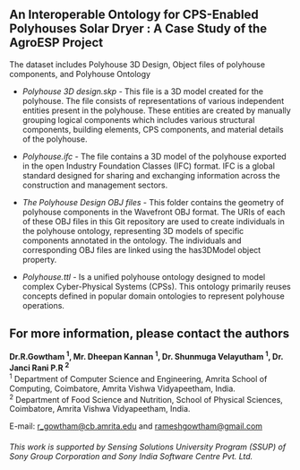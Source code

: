 ## An Interoperable Ontology for CPS-Enabled Polyhouses Solar Dryer : A Case Study of the AgroESP Project 

The dataset includes Polyhouse 3D Design, Object files of polyhouse components, and Polyhouse Ontology
- _Polyhouse 3D design.skp_ - This file is a 3D model created for the polyhouse. The file consists of representations of various independent entities present in the polyhouse. These entities are created by manually grouping logical components which includes various structural components, building elements, CPS components, and material details of the polyhouse.

- _Polyhouse.ifc_ - The file contains a 3D model of the polyhouse exported in the open Industry Foundation Classes (IFC) format. IFC is a global standard designed for sharing and exchanging information across the construction and management sectors.

- _The Polyhouse Design OBJ files_ - This folder contains the geometry of polyhouse components in the Wavefront OBJ format. The URIs of each of these OBJ files in this Git repository are used to create individuals in the polyhouse ontology, representing 3D models of specific components annotated in the ontology. The individuals and corresponding OBJ files are linked using the has3DModel object property.

- _Polyhouse.ttl_ - Is a unified polyhouse ontology designed to model complex Cyber-Physical Systems (CPSs). This ontology primarily reuses concepts defined in popular domain ontologies to represent polyhouse operations.  

## For more information, please contact the authors
**Dr.R.Gowtham  <sup>1</sup>, Mr. Dheepan Kannan <sup>1</sup>, Dr. Shunmuga Velayutham  <sup>1</sup>, Dr. Janci Rani P.R  <sup>2 </sup>** </br>
<sup>1</sup> Department of Computer Science and Engineering, Amrita School of Computing, Coimbatore, Amrita Vishwa Vidyapeetham, India. </br>
<sup>2</sup> Department of Food Science and Nutrition, School of Physical Sciences, Coimbatore, Amrita Vishwa Vidyapeetham, India. 

E-mail: r_gowtham@cb.amrita.edu and rameshgowtham@gmail.com

<h6><i>This work is supported by Sensing Solutions University Program (SSUP) of Sony Group Corporation and Sony India Software Centre Pvt. Ltd. </i></h6>




